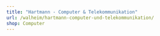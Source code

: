 ```yaml
---
title: "Hartmann - Computer & Telekommunikation"
url: /walheim/hartmann-computer-und-telekommunikation/
shop: Computer
---
```

